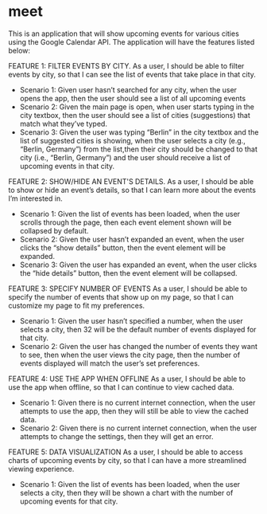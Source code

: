 # meet

This is an application that will show upcoming events for various cities using the Google Calendar API. The application will have the features listed below:

FEATURE 1: FILTER EVENTS BY CITY. 
As a user, I should be able to filter events by city, so that I can see the list of events that take place in that city.  
* Scenario 1: Given user hasn’t searched for any city, when the user opens the app, then the user should see a list of all upcoming events
* Scenario 2: Given the main page is open, when user starts typing in the city textbox, then the user should see a list of cities (suggestions) that match what they’ve typed.
* Scenario 3: Given the user was typing “Berlin” in the city textbox and the list of suggested cities is showing, when the user selects a city (e.g., “Berlin, Germany”) from the list,then their city should be changed to that city (i.e., “Berlin, Germany”) and the user should receive a list of upcoming events in that city.

FEATURE 2: SHOW/HIDE AN EVENT'S DETAILS. 
As a user, I should be able to show or hide an event’s details, so that I can learn more about the events I’m interested in.
* Scenario 1: Given the list of events has been loaded, when the user scrolls through the page, then each event element shown will be collapsed by default.
* Scenario 2: Given the user hasn’t expanded an event, when the user clicks the “show details” button, then the event element will be expanded.
* Scenario 3: Given the user has expanded an event, when the user clicks the “hide details” button, then the event element will be collapsed. 

FEATURE 3: SPECIFY NUMBER OF EVENTS
As a user, I should be able to specify the number of events that show up on my page, so that I can customize my page to fit my preferences.
* Scenario 1: Given the user hasn’t specified a number, when the user selects a city, then 32 will be the default number of events displayed for that city.
* Scenario 2: Given the user has changed the number of events they want to see, then when the user views the city page, then the number of events displayed will match the user’s set preferences. 

FEATURE 4: USE THE APP WHEN OFFLINE
As a user, I should be able to use the app when offline, so that I can continue to view cached data.
* Scenario 1: Given there is no current internet connection, when the user attempts to use the app, then they will still be able to view the cached data.
* Scenario 2: Given there is no current internet connection, when the user attempts to change the settings, then they will get an error. 

FEATURE 5: DATA VISUALIZATION
As a user, I should be able to access charts of upcoming events by city, so that I can have a more streamlined viewing experience. 
* Scenario 1: Given the list of events has been loaded, when the user selects a city, then they will be shown a chart with the number of upcoming events for that city.
